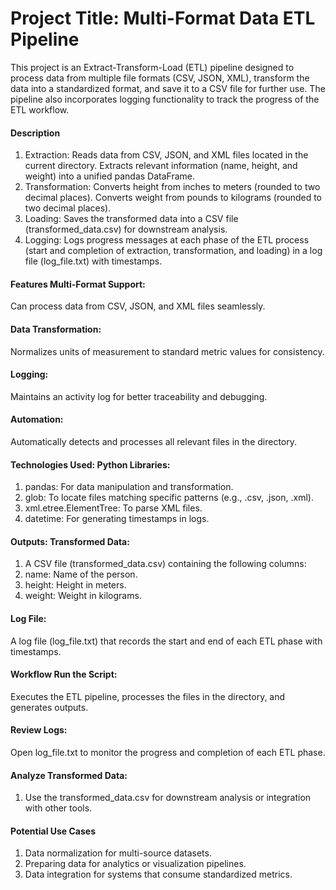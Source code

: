 # Project Title: Multi-Format Data ETL Pipeline

This project is an Extract-Transform-Load (ETL) pipeline designed to process data from multiple file formats (CSV, JSON, XML), transform the data into a standardized format, and save it to a CSV file for further use. The pipeline also incorporates logging functionality to track the progress of the ETL workflow.

#### Description

1. Extraction:
Reads data from CSV, JSON, and XML files located in the current directory.
Extracts relevant information (name, height, and weight) into a unified pandas DataFrame.
2. Transformation:
Converts height from inches to meters (rounded to two decimal places).
Converts weight from pounds to kilograms (rounded to two decimal places).
3. Loading:
Saves the transformed data into a CSV file (transformed_data.csv) for downstream analysis.
4. Logging:
Logs progress messages at each phase of the ETL process (start and completion of extraction, transformation, and loading) in a log file (log_file.txt) with timestamps.

#### Features Multi-Format Support:
Can process data from CSV, JSON, and XML files seamlessly.

#### Data Transformation:
Normalizes units of measurement to standard metric values for consistency.

#### Logging:
Maintains an activity log for better traceability and debugging.

#### Automation:
Automatically detects and processes all relevant files in the directory.

#### Technologies Used: Python Libraries:
1. pandas: For data manipulation and transformation.
2. glob: To locate files matching specific patterns (e.g., .csv, .json, .xml).
3. xml.etree.ElementTree: To parse XML files.
4. datetime: For generating timestamps in logs.

#### Outputs: Transformed Data:
1. A CSV file (transformed_data.csv) containing the following columns:
2. name: Name of the person.
3. height: Height in meters.
4. weight: Weight in kilograms.

#### Log File:
A log file (log_file.txt) that records the start and end of each ETL phase with timestamps.

#### Workflow Run the Script:
Executes the ETL pipeline, processes the files in the directory, and generates outputs.

#### Review Logs:
Open log_file.txt to monitor the progress and completion of each ETL phase.

#### Analyze Transformed Data:
1. Use the transformed_data.csv for downstream analysis or integration with other tools.

#### Potential Use Cases
1. Data normalization for multi-source datasets.
2. Preparing data for analytics or visualization pipelines.
3. Data integration for systems that consume standardized metrics.
